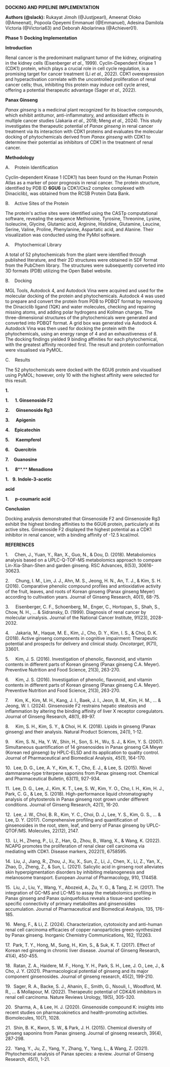 **DOCKING AND PIPELINE IMPLEMENTATION**

**Authors (@slack):** Rukayat Jimoh (@Justjpearl), Ameenat Oloko (@Ameenat), Popoola Opeyemi Emmanuel (@Emmanuel), Adesina Damilola Victoria (@Victoria63) and Deborah Abolarinwa (@Achiever01).

**Phase 1: Docking Implementation**

**Introduction**

Renal cancer is the predominant malignant tumor of the kidney, originating in the kidney cells (Eisenberger _et al.,_ 1999). Cyclin-Dependent Kinase 1 (CDK1) protein, which plays a crucial role in cell cycle regulation, is a promising target for cancer treatment (Li _et al.,_ 2022). CDK1 overexpression and hyperactivation correlate with the uncontrolled proliferation of renal cancer cells; thus, inhibiting this protein may induce cell cycle arrest, offering a potential therapeutic advantage (Sager _et al.,_ 2022).

**Panax Ginseng**

_Panax ginseng_ is a medicinal plant recognized for its bioactive compounds, which exhibit antitumor, anti-inflammatory, and antioxidant effects in multiple cancer studies (Jakaria _et al.,_ 2018; Meng _et al.,_ 2024). This study investigates the therapeutic potential of _Panax ginseng_ in renal cancer treatment via its interaction with CDK1 proteins and evaluates the molecular docking of phytochemicals derived from _Panax ginseng_ with CDK1 to determine their potential as inhibitors of CDK1 in the treatment of renal cancer.

**Methodology**

A.    Protein Identification

Cyclin-dependent Kinase 1 (CDK1) has been found on the Human Protein Atlas as a marker of poor prognosis in renal cancer. The protein structure, identified by PDB ID **6GU6** (a CDK1/Cks2 complex complexed with Dinaciclib), was obtained from the RCSB Protein Data Bank.

  

B.    Active Sites of the Protein

The protein's active sites were identified using the CASTp computational software, revealing the sequence Methionine, Tyrosine, Threonine, Lysine, Isoleucine, Glycine, Glutamic acid, Arginine, Histidine, Glutamine, Leucine, Serine, Valine, Proline, Phenylanine, Aspartatic acid, and Alanine. Their visualization was conducted using the PyMol software.

A.    Phytochemical Library

A total of 52 phytochemicals from the plant were identified through published literature, and their 2D structures were obtained in SDF format from the PubChem library. The structures were subsequently converted into 3D formats (PDB) utilizing the Open Babel website.

B.    Docking

MGL Tools, Autodock 4, and Autodock Vina were acquired and used for the molecular docking of the protein and phytochemicals. Autodock 4 was used to prepare and convert the protein from PDB to PDBQT format by removing the Dinaciclib ligand (1QK) and water molecules, checking and repairing missing atoms, and adding polar hydrogens and Kollman charges. The three-dimensional structures of the phytochemicals were generated and converted into PDBQT format. A grid box was generated via Autodock 4. Autodock Vina was then used for docking the protein with the phytochemicals, using an energy range of 4 and an exhaustiveness of 8. The docking findings yielded 9 binding affinities for each phytochemical, with the greatest affinity recorded first. The result and protein conformation were visualised via PyMOL.

C.    Results

The 52 phytochemicals were docked with the 6GU6 protein and visualised using PyMOL; however, only 10 with the highest affinity were selected for this result.

**1.**    

**1.**     **1\. Ginsenoside F2**

**2.**     **Ginsenoside Rg3**

**3.**     **Apigenin**

**4.**    **Epicatechin**

**5.**     **Kaempferol**

**6.**    **Quercitrin**

**7.**    **Guanosine**

**1.**     **8****.** **Menadione**

**1.**   **9.** **Indole-3-acetic**

**acid**

**1.**     **p-coumaric acid**

**Conclusion**

Docking analysis demonstrated that Ginsenoside F2 and Ginsenoside Rg3 exhibit the highest binding affinities to the 6GU6 protein, particularly at its active sites. Ginsenoside F2 displayed the highest potential as a CDK1 inhibitor in renal cancer, with a binding affinity of -12.5 kcal/mol.

**REFERENCES**

1.     Chen, J., Yuan, Y., Ran, X., Guo, N., & Dou, D. (2018). Metabolomics analysis based on a UPLC-Q-TOF-MS metabolomics approach to compare Lin-Xia-Shan-Shen and garden ginseng. RSC Advances, 8(53), 30616-30623.

2.     Chung, I. M., Lim, J. J., Ahn, M. S., Jeong, H. N., An, T. J., & Kim, S. H. (2016). Comparative phenolic compound profiles and antioxidative activity of the fruit, leaves, and roots of Korean ginseng (Panax ginseng Meyer) according to cultivation years. Journal of Ginseng Research, 40(1), 68-75.

3.     Eisenberger, C. F., Schoenberg, M., Enger, C., Hortopan, S., Shah, S., Chow, N. H., ... & Sidransky, D. (1999). Diagnosis of renal cancer by molecular urinalysis. Journal of the National Cancer Institute, 91(23), 2028-2032.

4.     Jakaria, M., Haque, M. E., Kim, J., Cho, D. Y., Kim, I. S., & Choi, D. K. (2018). Active ginseng components in cognitive impairment: Therapeutic potential and prospects for delivery and clinical study. _Oncotarget_, _9_(71), 33601.

5.     Kim, J. S. (2016). Investigation of phenolic, flavonoid, and vitamin contents in different parts of Korean ginseng (Panax ginseng C.A. Meyer). Preventive Nutrition and Food Science, 21(3), 263-270.

6.     Kim, J. S. (2016). Investigation of phenolic, flavonoid, and vitamin contents in different parts of Korean ginseng (Panax ginseng C.A. Meyer). Preventive Nutrition and Food Science, 21(3), 263-270.

7.     Kim, K., Kim, M. H., Kang, J. I., Baek, J. I., Jeon, B. M., Kim, H. M., ... & Jeong, W. I. (2024). Ginsenoside F2 restrains hepatic steatosis and inflammation by altering the binding affinity of liver X receptor coregulators. Journal of Ginseng Research, 48(1), 89-97.

8.     Kim, S. H., Kim, S. Y., & Choi, H. K. (2018). Lipids in ginseng (Panax ginseng) and their analysis. Natural Product Sciences, 24(1), 1-12.

9.     Kim, S. N., Ha, Y. W., Shin, H., Son, S. H., Wu, S. J., & Kim, Y. S. (2007). Simultaneous quantification of 14 ginsenosides in Panax ginseng CA Meyer (Korean red ginseng) by HPLC-ELSD and its application to quality control. Journal of Pharmaceutical and Biomedical Analysis, 45(1), 164-170.

10.  Lee, D. G., Lee, A. Y., Kim, K. T., Cho, E. J., & Lee, S. (2015). Novel dammarane-type triterpene saponins from Panax ginseng root. Chemical and Pharmaceutical Bulletin, 63(11), 927-934.

11.  Lee, D. G., Lee, J., Kim, K. T., Lee, S. W., Kim, Y. O., Cho, I. H., Kim, H. J., Park, C. G., & Lee, S. (2018). High-performance liquid chromatography analysis of phytosterols in Panax ginseng root grown under different conditions. Journal of Ginseng Research, 42(1), 16-20.

12.  Lee, J. W., Choi, B. R., Kim, Y. C., Choi, D. J., Lee, Y. S., Kim, G. S., ... & Lee, D. Y. (2017). Comprehensive profiling and quantification of ginsenosides in the root, stem, leaf, and berry of Panax ginseng by UPLC-QTOF/MS. Molecules, 22(12), 2147.

13.  Li, H., Zheng, P., Li, Z., Han, Q., Zhou, B., Wang, X., & Wang, K. (2022). NCAPG promotes the proliferation of renal clear cell carcinoma via mediating with CDK1. Disease markers, 2022(1), 6758595.

14.  Liu, J., Jiang, R., Zhou, J., Xu, X., Sun, Z., Li, J., Chen, X., Li, Z., Yan, X., Zhao, D., Zheng, Z., & Sun, L. (2021). Salicylic acid in ginseng root alleviates skin hyperpigmentation disorders by inhibiting melanogenesis and melanosome transport. European Journal of Pharmacology, 910, 174458.

15.  Liu, J., Liu, Y., Wang, Y., Abozeid, A., Zu, Y. G., & Tang, Z. H. (2017). The integration of GC–MS and LC–MS to assay the metabolomics profiling in Panax ginseng and Panax quinquefolius reveals a tissue-and species-specific connectivity of primary metabolites and ginsenosides accumulation. Journal of Pharmaceutical and Biomedical Analysis, 135, 176-185.

16.  Meng, F., & Li, Z. (2024). Characterization, cytotoxicity and anti-human renal cell carcinoma efficacies of copper nanoparticles green-synthesized by Panax ginseng. Inorganic Chemistry Communications, 162, 112263.

17.  Park, T. Y., Hong, M., Sung, H., Kim, S., & Suk, K. T. (2017). Effect of Korean red ginseng in chronic liver disease. Journal of Ginseng Research, 41(4), 450-455.

18.  Ratan, Z. A., Haidere, M. F., Hong, Y. H., Park, S. H., Lee, J. O., Lee, J., & Cho, J. Y. (2021). Pharmacological potential of ginseng and its major component ginsenosides. Journal of ginseng research, 45(2), 199-210.

19.  Sager, R. A., Backe, S. J., Ahanin, E., Smith, G., Nsouli, I., Woodford, M. R., ... & Mollapour, M. (2022). Therapeutic potential of CDK4/6 inhibitors in renal cell carcinoma. Nature Reviews Urology, 19(5), 305-320.

20.  Sharma, A., & Lee, H. J. (2020). Ginsenoside compound K: insights into recent studies on pharmacokinetics and health-promoting activities. Biomolecules, 10(7), 1028.

21.  Shin, B. K., Kwon, S. W., & Park, J. H. (2015). Chemical diversity of ginseng saponins from Panax ginseng. Journal of ginseng research, 39(4), 287-298.

22.  Yang, Y., Ju, Z., Yang, Y., Zhang, Y., Yang, L., & Wang, Z. (2021). Phytochemical analysis of Panax species: a review. Journal of Ginseng Research, 45(1), 1-21.